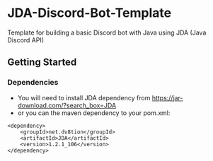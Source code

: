 # JDA-Discord-Bot-Template
Template for building a basic Discord bot with Java using JDA (Java Discord API)

## Getting Started

### Dependencies

* You will need to install JDA dependency from https://jar-download.com/?search_box=JDA
* or you can the maven dependency to your pom.xml:
```<!-- https://mvnrepository.com/artifact/net.dv8tion/JDA -->
<dependency>
    <groupId>net.dv8tion</groupId>
    <artifactId>JDA</artifactId>
    <version>1.2.1_106</version>
</dependency>
```
